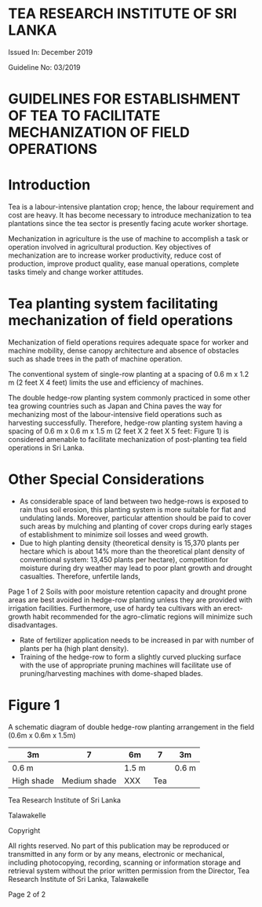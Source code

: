 # TEA RESEARCH INSTITUTE OF SRI LANKA

Issued In: December 2019

Guideline No: 03/2019

# GUIDELINES FOR ESTABLISHMENT OF TEA TO FACILITATE MECHANIZATION OF FIELD OPERATIONS

# Introduction

Tea is a labour-intensive plantation crop; hence, the labour requirement and cost are heavy. It has become necessary to introduce mechanization to tea plantations since the tea sector is presently facing acute worker shortage.

Mechanization in agriculture is the use of machine to accomplish a task or operation involved in agricultural production. Key objectives of mechanization are to increase worker productivity, reduce cost of production, improve product quality, ease manual operations, complete tasks timely and change worker attitudes.

# Tea planting system facilitating mechanization of field operations

Mechanization of field operations requires adequate space for worker and machine mobility, dense canopy architecture and absence of obstacles such as shade trees in the path of machine operation.

The conventional system of single-row planting at a spacing of 0.6 m x 1.2 m (2 feet X 4 feet) limits the use and efficiency of machines.

The double hedge-row planting system commonly practiced in some other tea growing countries such as Japan and China paves the way for mechanizing most of the labour-intensive field operations such as harvesting successfully. Therefore, hedge-row planting system having a spacing of 0.6 m x 0.6 m x 1.5 m (2 feet X 2 feet X 5 feet: Figure 1) is considered amenable to facilitate mechanization of post-planting tea field operations in Sri Lanka.

# Other Special Considerations

- As considerable space of land between two hedge-rows is exposed to rain thus soil erosion, this planting system is more suitable for flat and undulating lands. Moreover, particular attention should be paid to cover such areas by mulching and planting of cover crops during early stages of establishment to minimize soil losses and weed growth.
- Due to high planting density (theoretical density is 15,370 plants per hectare which is about 14% more than the theoretical plant density of conventional system: 13,450 plants per hectare), competition for moisture during dry weather may lead to poor plant growth and drought casualties. Therefore, unfertile lands,

Page 1 of 2
Soils with poor moisture retention capacity and drought prone areas are best avoided in hedge-row planting unless they are provided with irrigation facilities. Furthermore, use of hardy tea cultivars with an erect-growth habit recommended for the agro-climatic regions will minimize such disadvantages.

- Rate of fertilizer application needs to be increased in par with number of plants per ha (high plant density).
- Training of the hedge-row to form a slightly curved plucking surface with the use of appropriate pruning machines will facilitate use of pruning/harvesting machines with dome-shaped blades.

# Figure 1

A schematic diagram of double hedge-row planting arrangement in the field (0.6m x 0.6m x 1.5m)

|3m|7|6m|7|3m|
|---|---|---|---|---|
|0.6 m| |1.5 m| |0.6 m|
|High shade|Medium shade|XXX|Tea| |

Tea Research Institute of Sri Lanka

Talawakelle

Copyright

All rights reserved. No part of this publication may be reproduced or transmitted in any form or by any means, electronic or mechanical, including photocopying, recording, scanning or information storage and retrieval system without the prior written permission from the Director, Tea Research Institute of Sri Lanka, Talawakelle

Page 2 of 2